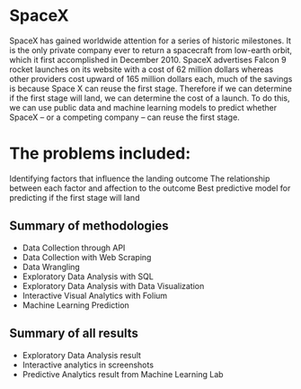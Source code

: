 # SpaceX 
SpaceX has gained worldwide attention for a series of historic milestones. 
It is the only private company ever to return a spacecraft from low-earth orbit, which it first accomplished in December 2010. SpaceX advertises Falcon 9 rocket launches on its website with a cost of 62 million dollars whereas other providers cost upward of 165 million dollars each, much of the savings is because Space X can reuse the first stage. Therefore if we can determine if the first stage will land, we can determine the cost of a launch.  To do this, we can use public data and machine learning models to predict whether SpaceX – or a competing company – can reuse the first stage.
# The problems included:
Identifying factors that influence the landing outcome
The relationship between each factor and affection to the outcome
Best predictive model for predicting if the first stage will land

## Summary of methodologies
- Data Collection through API 
- Data Collection with Web Scraping 
- Data Wrangling 
- Exploratory Data Analysis with SQL 
- Exploratory Data Analysis with Data Visualization 
- Interactive Visual Analytics with Folium 
- Machine Learning Prediction
## Summary of all results
- Exploratory Data Analysis result 
- Interactive analytics in screenshots 
- Predictive Analytics result from Machine Learning Lab
